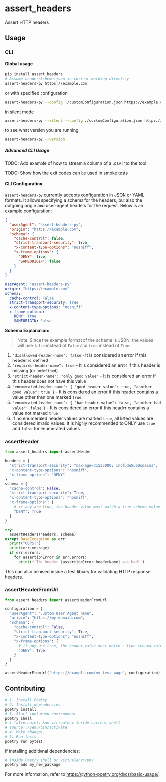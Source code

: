 # assert_headers

Assert HTTP headers

## Usage

### CLI

#### Global usage

```bash
pip install assert_headers
# Assume headersSchema.json in current working directory
assert-headers-py https://example.com
```

or with specified configuration

```bash
assert-headers-py --config ./customConfiguration.json https://example.com
```

in silent mode

```bash
assert-headers-py --silent --config ./customConfiguration.json https://example.com
```

to see what version you are running

```bash
assert-headers-py --version
```

##### Advanced CLI Usage

TODO: Add example of how to stream a column of a .csv into the tool

TODO: Show how the exit codes can be used in smoke tests

#### CLI Configuration

`assert-headers-py` currently accepts configuration in JSON or YAML formats. It allows specifying a schema for the headers, but also the outgoing origin and user-agent headers for the request. Below is an example configuration:

```json
{
  "userAgent": "assert-headers-py",
  "origin": "https://example.com",
  "schema": {
    "cache-control": false,
    "strict-transport-security": true,
    "x-content-type-options": "nosniff",
    "x-frame-options": {
      "DENY": true,
      "SAMEORIGIN": false
    }
  }
}
```

```yaml
userAgent: "assert-headers-py"
origin: "https://example.com"
schema:
  cache-control: False
  strict-transport-security: True
  x-content-type-options: "nosniff"
  x-frame-options:
    DENY: True
    SAMEORIGIN: False
```

**Schema Explanation:**

> Note: Since the example format of the schema is JSON, the values will use `false` instead of `False` and `true` instead of `True`.

1. `"disallowed-header-name": false` - It is considered an error if this header is defined
1. `"required-header-name": true` - It is considered an error if this header is missing (or `undefined`)
1. `"strict-header-name": "only good value"` - It is considered an error if this header does not have this value
1. `"enumerated-header-name": { "good header value": true, "another good value": true }` - It is considered an error if this header contains a value other than one marked `true`.
1. `"enumerated-header-name": { "bad header value": false, "another bad value": false }` - It is considered an error if this header contains a value not marked `true`
1. If no enumerated header values are marked `true`, all listed values are considered invalid values. It is highly recommended to ONLY use `true` and `false` for enumerated values

### assertHeader

```python
from assert_headers import assertHeader

headers = {
  "strict-transport-security": "max-age=31536000; includeSubDomains",
  "x-content-type-options": "nosniff",
  "x-frame-options": "DENY"
}
schema = {
  "cache-control": False,
  "strict-transport-security": True,
  "x-content-type-options": "nosniff",
  "x-frame-options": {
    # if any are true, the header value must match a true schema value
    "DENY": True
  }
}

try:
  assertHeaders(headers, schema)
except BaseException as err:
  print("OOPS!")
  print(err.message)
  if err.errors:
    for assertionError in err.errors:
      print(f'The header {assertionError.headerName} was bad!')
```

This can also be used inside a test library for validating HTTP response headers.

### assertHeaderFromUrl

```python
from assert_headers import assertHeaderFromUrl

configuration = {
  "userAgent": "Custom User Agent name",
  "origin": "https://my-domain.com",
  "schema": {
    "cache-control": False,
    "strict-transport-security": True,
    "x-content-type-options": "nosniff",
    "x-frame-options": {
      # if any are true, the header value must match a true schema value
      "DENY": True
    }
  }
}

assertHeaderFromUrl("https://example.com/my-test-page", configuration)
```

## Contributing

```bash
# 1. Install Poetry
# 2. Install dependencies
poetry install
# 3. Start contained environment
poetry shell
# 3 (alternate). Run virtualenv inside current shell
# source ./venv/bin/activate
# 4. Make changes
# 5. Run tests
poetry run pytest
```

If installing additional dependencies:

```bash
# Inside Poetry shell or virtualenv/venv
poetry add my_new_package
```

For more information, refer to https://python-poetry.org/docs/basic-usage/.
